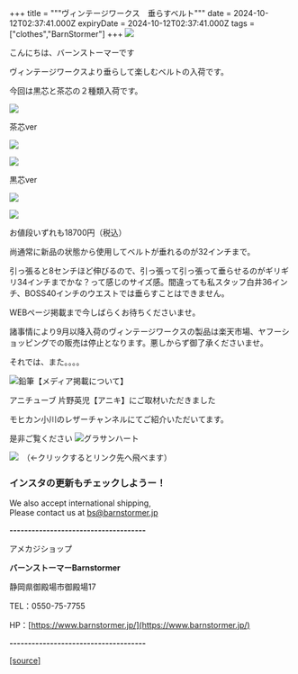 +++
title = """ヴィンテージワークス　垂らすベルト"""
date = 2024-10-12T02:37:41.000Z
expiryDate = 2024-10-12T02:37:41.000Z
tags = ["clothes","BarnStormer"]
+++
[![](https://stat.ameba.jp/user_images/20231023/16/barnstormer-go/b2/03/p/o0420015015354743273.png)](https://ameblo.jp/barnstormer-go/entry-12825670498.html)

こんにちは、バーンストーマーです

ヴィンテージワークスより垂らして楽しむベルトの入荷です。

今回は黒芯と茶芯の２種類入荷です。

[![](https://stat.ameba.jp/user_images/20241012/11/barnstormer-go/75/ef/j/o0466070015496850271.jpg)](https://stat.ameba.jp/user_images/20241012/11/barnstormer-go/75/ef/j/o0466070015496850271.jpg)

茶芯ver

[![](https://stat.ameba.jp/user_images/20241012/11/barnstormer-go/81/95/j/o0466070015496850272.jpg)](https://stat.ameba.jp/user_images/20241012/11/barnstormer-go/81/95/j/o0466070015496850272.jpg)

[![](https://stat.ameba.jp/user_images/20241012/11/barnstormer-go/96/f5/j/o0466070015496850276.jpg)](https://stat.ameba.jp/user_images/20241012/11/barnstormer-go/96/f5/j/o0466070015496850276.jpg)

黒芯ver

[![](https://stat.ameba.jp/user_images/20241012/11/barnstormer-go/24/3e/j/o0466070015496850273.jpg)](https://stat.ameba.jp/user_images/20241012/11/barnstormer-go/24/3e/j/o0466070015496850273.jpg)

[![](https://stat.ameba.jp/user_images/20241012/11/barnstormer-go/ba/fd/j/o0466070015496850274.jpg)](https://stat.ameba.jp/user_images/20241012/11/barnstormer-go/ba/fd/j/o0466070015496850274.jpg)

お値段いずれも18700円（税込）

尚通常に新品の状態から使用してベルトが垂れるのが32インチまで。

引っ張ると8センチほど伸びるので、引っ張って引っ張って垂らせるのがギリギリ34インチまでかな？って感じのサイズ感。間違っても私スタッフ白井36インチ、BOSS40インチのウエストでは垂らすことはできません。

WEBページ掲載まで今しばらくお待ちくださいませ。

諸事情により9月以降入荷のヴィンテージワークスの製品は楽天市場、ヤフーショッピングでの販売は停止となります。悪しからず御了承くださいませ。

それでは、また。。。。

![鉛筆](https://stat100.ameba.jp/blog/ucs/img/char/char3/519.png)【メディア掲載について】

アニチューブ 片野英児【アニキ】にご取材いただきました

モヒカン小川のレザーチャンネルにてご紹介いただいてます。

是非ご覧ください ![グラサンハート](https://stat100.ameba.jp/blog/ucs/img/char/char3/148.png)

[![](https://stat.ameba.jp/user_images/20230412/16/barnstormer-go/6a/23/p/o0108010815269242493.png)](https://www.instagram.com/barnstormer_daily/)　（←クリックするとリンク先へ飛べます）

### インスタの更新もチェックしようー！

We also accept international shipping,  
Please contact us at bs@barnstormer.jp

**\-------------------------------------**

アメカジショップ

**バーンストーマーBarnstormer**

静岡県御殿場市御殿場17

TEL：0550-75-7755

HP：[https://www.barnstormer.jp/](https://www.barnstormer.jp/)

**\-------------------------------------**

[[source]](https://ameblo.jp/barnstormer-go/entry-12870953276.html)
